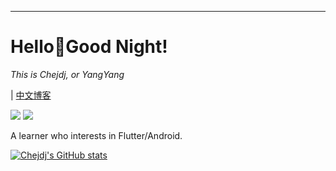 ---
# Hello👋Good Night!

*This is Chejdj, or YangYang*

| [中文博客](https://chejdj.github.io/)

[![](https://img.shields.io/badge/-Email-c2392a?logo=Gmail&logoColor=white&style=flat-square)](mailto:yangyang.zhu96@gmail.com)
[![](https://img.shields.io/badge/-GitHub-black?logo=GitHub&style=flat-square)](https://github.com/chejdj)

A learner who interests in Flutter/Android.

[![Chejdj's GitHub stats](https://github-readme-stats.vercel.app/api?username=chejdj&show_icons=true&theme=dark)](https://github.com/anuraghazra/github-readme-stats&show_icons=true&theme=dark)
